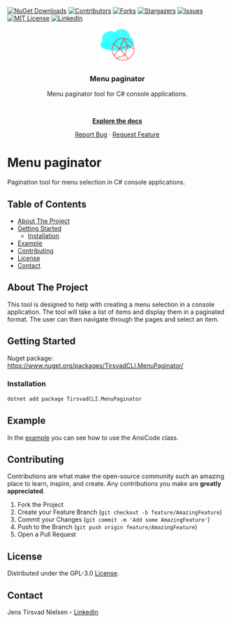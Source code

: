 ﻿[![NuGet Downloads][nuget-shield]][nuget-url]
[![Contributors][contributors-shield]][contributors-url]
[![Forks][forks-shield]][forks-url]
[![Stargazers][stars-shield]][stars-url]
[![Issues][issues-shield]][issues-url]
[![MIT License][license-shield]][license-url]
[![LinkedIn][linkedin-shield]][linkedin-url]

<div align="center">
    <a href="https://github.com/TirsvadCLI/Dotnet.Tool.MenuPaginator">
        <img src="logo/logo.png" alt="Logo" width="80" height="80">
    </a>
    <h3 align="center">Menu paginator</h3>
    <p>Menu paginator tool for C# console applications.</p>
    <!-- PROJECT SCREENSHOTS -->
    <br />
    <p><a href="https://github.com/TirsvadCLI/Dotnet.Tool.MenuPaginator"><strong>Explore the docs</strong></a></p>
    <a href="https://github.com/TirsvadCLI/Dotnet.Tool.MenuPaginator/issues/new?labels=bug&template=bug-report---.md">Report Bug</a>
    ·
    <a href="https://github.com/TirsvadCLI/Dotnet.Tool.MenuPaginator/issues/new?labels=enhancement&template=feature-request---.md">Request Feature</a>
</div>

# Menu paginator
Pagination tool for menu selection in C# console applications.

## Table of Contents

- [About The Project](#about-the-project)
- [Getting Started](#getting-started)
  - [Installation](#installation)
- [Example](#example)
- [Contributing](#contributing)
- [License](#license)
- [Contact](#contact)

## About The Project
This tool is designed to help with creating a menu selection in a console application. The tool will take a list of items and display them in a paginated format. The user can then navigate through the pages and select an item.

## Getting Started

Nuget package: https://www.nuget.org/packages/TirsvadCLI.MenuPaginator/

### Installation

```sh
dotnet add package TirsvadCLI.MenuPaginator
```

## Example
In the [example](https://github.com/TirsvadCLI/Dotnet.Tool.MenuPaginator/blob/main/src/Example/Example.cs) you can see how to use the AnsiCode class.

## Contributing

Contributions are what make the open-source community such an amazing place to learn, inspire, and create. Any contributions you make are **greatly appreciated**.

1. Fork the Project
2. Create your Feature Branch (`git checkout -b feature/AmazingFeature`)
3. Commit your Changes (`git commit -m 'Add some AmazingFeature'`)
4. Push to the Branch (`git push origin feature/AmazingFeature`)
5. Open a Pull Request

## License

Distributed under the GPL-3.0 [License][license-url].

## Contact

Jens Tirsvad Nielsen - [LinkedIn][linkedin-url]

<!-- MARKDOWN LINKS & IMAGES -->
[contributors-shield]: https://img.shields.io/github/contributors/TirsvadCLI/Dotnet.Tool.MenuPaginator?style=for-the-badge
[contributors-url]: https://github.com/TirsvadCLI/Dotnet.Tool.MenuPaginator/graphs/contributors
[forks-shield]: https://img.shields.io/github/forks/TirsvadCLI/Dotnet.Tool.MenuPaginator?style=for-the-badge
[forks-url]: https://github.com/TirsvadCLI/Dotnet.Tool.MenuPaginator/network/members
[stars-shield]: https://img.shields.io/github/stars/TirsvadCLI/Dotnet.Tool.MenuPaginator?style=for-the-badge
[stars-url]: https://github.com/TirsvadCLI/Dotnet.Tool.MenuPaginator/stargazers
[issues-shield]: https://img.shields.io/github/issues/TirsvadCLI/Dotnet.Tool.MenuPaginator?style=for-the-badge
[issues-url]: https://github.com/TirsvadCLI/Dotnet.Tool.MenuPaginator/issues
[license-shield]: https://img.shields.io/github/license/TirsvadCLI/Dotnet.Tool.MenuPaginator?style=for-the-badge
[license-url]: https://github.com/TirsvadCLI/Dotnet.Tool.MenuPaginator/blob/master/LICENSE
[linkedin-shield]: https://img.shields.io/badge/-LinkedIn-black.svg?style=for-the-badge&logo=linkedin&colorB=555
[linkedin-url]: https://www.linkedin.com/in/jens-tirsvad-nielsen-13b795b9/
[nuget-shield]: https://img.shields.io/nuget/dt/TirsvadCLI.MenuPaginator?style=for-the-badge
[nuget-url]: https://www.nuget.org/packages/TirsvadCLI.MenuPaginator/
